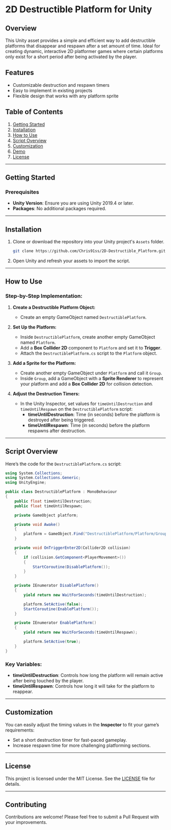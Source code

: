 # 2D Destructible Platform for Unity

## Overview
This Unity asset provides a simple and efficient way to add destructible platforms that disappear and respawn after a set amount of time. Ideal for creating dynamic, interactive 2D platformer games where certain platforms only exist for a short period after being activated by the player.

## Features
- Customizable destruction and respawn timers
- Easy to implement in existing projects
- Flexible design that works with any platform sprite

## Table of Contents
1. [Getting Started](#getting-started)
2. [Installation](#installation)
3. [How to Use](#how-to-use)
4. [Script Overview](#script-overview)
5. [Customization](#customization)
6. [Demo](#demo)
7. [License](#license)

---

## Getting Started
### Prerequisites
- **Unity Version**: Ensure you are using Unity 2019.4 or later.
- **Packages**: No additional packages required.

---

## Installation

1. Clone or download the repository into your Unity project's `Assets` folder.
   ```bash
   git clone https://github.com/Chris91ss/2D-Destructible_Platform.git
   ```
2. Open Unity and refresh your assets to import the script.

---

## How to Use

### Step-by-Step Implementation:

1. **Create a Destructible Platform Object:**
   - Create an empty GameObject named `DestructiblePlatform`.

2. **Set Up the Platform:**
   - Inside `DestructiblePlatform`, create another empty GameObject named `Platform`.
   - Add a **Box Collider 2D** component to `Platform` and set it to **Trigger**.
   - Attach the `DestructiblePlatform.cs` script to the `Platform` object.

3. **Add a Sprite for the Platform:**
   - Create another empty GameObject under `Platform` and call it `Group`.
   - Inside `Group`, add a GameObject with a **Sprite Renderer** to represent your platform and add a **Box Collider 2D** for collision detection.

4. **Adjust the Destruction Timers:**
   - In the Unity Inspector, set values for `timeUntilDestruction` and `timeUntilRespawn` on the `DestructiblePlatform` script:
     - **timeUntilDestruction**: Time (in seconds) before the platform is destroyed after being triggered.
     - **timeUntilRespawn**: Time (in seconds) before the platform respawns after destruction.

---

## Script Overview

Here’s the code for the `DestructiblePlatform.cs` script:

```csharp
using System.Collections;
using System.Collections.Generic;
using UnityEngine;

public class DestructiblePlatform : MonoBehaviour
{
    public float timeUntilDestruction;
    public float timeUntilRespawn;

    private GameObject platform;

    private void Awake()
    {
        platform = GameObject.Find("DestructiblePlatform/Platform/Group");
    }

    private void OnTriggerEnter2D(Collider2D collision)
    {
        if (collision.GetComponent<PlayerMovement>())
        {
            StartCoroutine(DisablePlatform());
        }
    }

    private IEnumerator DisablePlatform()
    {
        yield return new WaitForSeconds(timeUntilDestruction);

        platform.SetActive(false);
        StartCoroutine(EnablePlatform());
    }

    private IEnumerator EnablePlatform()
    {
        yield return new WaitForSeconds(timeUntilRespawn);

        platform.SetActive(true);
    }
}
```

### Key Variables:
- **timeUntilDestruction**: Controls how long the platform will remain active after being touched by the player.
- **timeUntilRespawn**: Controls how long it will take for the platform to reappear.

---

## Customization

You can easily adjust the timing values in the **Inspector** to fit your game’s requirements:
- Set a short destruction timer for fast-paced gameplay.
- Increase respawn time for more challenging platforming sections.

---

## License

This project is licensed under the MIT License. See the [LICENSE](LICENSE) file for details.

---

## Contributing

Contributions are welcome! Please feel free to submit a Pull Request with your improvements.
